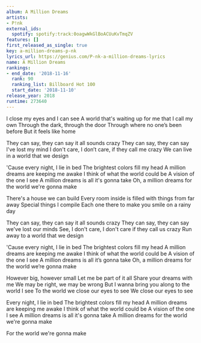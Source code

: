```yaml
---
album: A Million Dreams
artists:
- P!nk
external_ids:
  spotify: spotify:track:0oagwWkGlBoACUuKvTmqZV
features: []
first_released_as_single: true
key: a-million-dreams-p-nk
lyrics_url: https://genius.com/P-nk-a-million-dreams-lyrics
name: A Million Dreams
rankings:
- end_date: '2018-11-16'
  rank: 90
  ranking_list: Billboard Hot 100
  start_date: '2018-11-10'
release_year: 2018
runtime: 273640
---
```

I close my eyes and I can see
A world that's waiting up for me that I call my own
Through the dark, through the door
Through where no one’s been before
But it feels like home


They can say, they can say it all sounds crazy
They can say, they can say I've lost my mind
I don't care, I don’t care, if they call me crazy
We can live in a world that we design


'Cause every night, I lie in bed
The brightest colors fill my head
A million dreams are keeping me awake
I think of what the world could be
A vision of the one I see
A million dreams is all it's gonna take
Oh, a million dreams for the world we're gonna make


There's a house we can build
Every room inside is filled with things from far away
Special things I compile
Each one there to make you smile on a rainy day


They can say, they can say it all sounds crazy
They can say, they can say we've lost our minds
See, I don't care, I don't care if they call us crazy
Run away to a world that we design


'Cause every night, I lie in bed
The brightest colors fill my head
A million dreams are keeping me awake
I think of what the world could be
A vision of the one I see
A million dreams is all it’s gonna take
Oh, a million dreams for the world we’re gonna make


However big, however small
Let me be part of it all
Share your dreams with me
We may be right, we may be wrong
But I wanna bring you along to the world I see
To the world we close our eyes to see
We close our eyes to see


Every night, I lie in bed
The brightest colors fill my head
A million dreams are keeping me awake
I think of what the world could be
A vision of the one I see
A million dreams is all it's gonna take
A million dreams for the world we're gonna make


For the world we're gonna make
